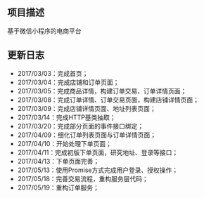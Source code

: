 ## 项目描述
基于微信小程序的电商平台

## 更新日志
- 2017/03/03：完成首页；
- 2017/03/04：完成店铺和订单页面；
- 2017/03/05：完成商品详情，构建订单交易、订单详情页面；
- 2017/03/08：完成订单详情、订单交易页面，构建店铺详情页面；
- 2017/03/09：完成店铺详情页面、地址列表页面；
- 2017/03/14：完成HTTP基类抽取；
- 2017/03/20：完成部分页面的事件接口绑定；
- 2017/04/09：细化订单列表页面与订单详情页面；
- 2017/04/10：开始处理下单页面；
- 2017/04/11：完成初版下单页面，研究地址、登录等接口；
- 2017/04/13：下单页面完善；
- 2017/05/13：使用Promise方式完成用户登录、授权操作；
- 2017/05/18：完善交易流程，重构服务层代码；
- 2017/05/19：重构订单服务；